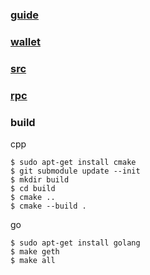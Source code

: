### [guide](https://www.reddit.com/r/ethereum/comments/5viint/how_to_download_and_install_ethereum_wallet_and/)

### [wallet](https://www.ethereum.org/)

### [src](https://github.com/ethereum/cpp-ethereum)   

### [rpc](https://github.com/ethereum/wiki/wiki/JSON-RPC)

### build
    
  cpp
  
    $ sudo apt-get install cmake
    $ git submodule update --init
    $ mkdir build
    $ cd build
    $ cmake ..
    $ cmake --build .
  
  go
  
    $ sudo apt-get install golang
    $ make geth
    $ make all
